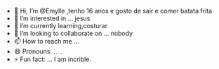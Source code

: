 - 👋 Hi, I’m @Emylle ,tenho 16 anos e gosto de sair e comer batata frita
- 👀 I’m interested in ... jesus
- 🌱 I’m currently learning,costurar
- 💞️ I’m looking to collaborate on ... nobody
- 📫 How to reach me ...
- 😄 Pronouns: ... .
- ⚡ Fun fact: ... I am incrible.

<!---
Emylleferrer/Emylleferrer is a ✨ special ✨ repository because its `README.md` (this file) appears on your GitHub profile.
You can click the Preview link to take a look at your changes.
--->
